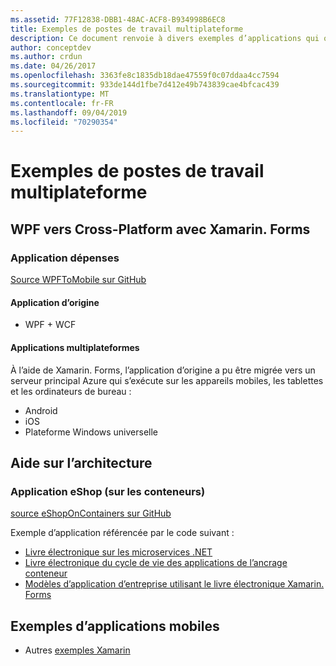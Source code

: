 ```yaml
---
ms.assetid: 77F12838-DBB1-48AC-ACF8-B934998B6EC8
title: Exemples de postes de travail multiplateforme
description: Ce document renvoie à divers exemples d’applications qui ont été portées pour s’exécuter en tant qu’applications multiplateformes avec Xamarin.
author: conceptdev
ms.author: crdun
ms.date: 04/26/2017
ms.openlocfilehash: 3363fe8c1835db18dae47559f0c07ddaa4cc7594
ms.sourcegitcommit: 933de144d1fbe7d412e49b743839cae4bfcac439
ms.translationtype: MT
ms.contentlocale: fr-FR
ms.lasthandoff: 09/04/2019
ms.locfileid: "70290354"
---
```

# <a name="cross-platform-desktop-samples"></a>Exemples de postes de travail multiplateforme

## <a name="wpf-to-cross-platform-with-xamarinforms"></a>WPF vers Cross-Platform avec Xamarin. Forms

### <a name="expenses-app"></a>Application dépenses

[Source WPFToMobile sur GitHub](https://github.com/nishanil/WPFToMobile)

#### <a name="original-app"></a>Application d’origine

* WPF + WCF

#### <a name="cross-platform-apps"></a>Applications multiplateformes

À l’aide de Xamarin. Forms, l’application d’origine a pu être migrée vers un serveur principal Azure qui s’exécute sur les appareils mobiles, les tablettes et les ordinateurs de bureau :

* Android
* iOS
* Plateforme Windows universelle

## <a name="architecture-guidance"></a>Aide sur l’architecture

### <a name="eshop-on-containers-app"></a>Application eShop (sur les conteneurs)

[source eShopOnContainers sur GitHub](https://github.com/dotnet-architecture/eShopOnContainers)

Exemple d’application référencée par le code suivant :

* [Livre électronique sur les microservices .NET](https://aka.ms/microservicesebook)
* [Livre électronique du cycle de vie des applications de l’ancrage conteneur](https://aka.ms/dockerlifecycleebook)
* [Modèles d’application d’entreprise utilisant le livre électronique Xamarin. Forms](~/xamarin-forms/enterprise-application-patterns/index.md)

## <a name="mobile-app-samples"></a>Exemples d’applications mobiles

* Autres [exemples Xamarin](https://docs.microsoft.com/samples/browse/?products=xamarin)
